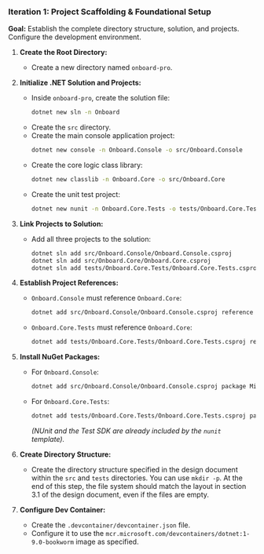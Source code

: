 ### **Iteration 1: Project Scaffolding & Foundational Setup**

**Goal:** Establish the complete directory structure, solution, and projects. Configure the development environment.

1.  **Create the Root Directory:**
    *   Create a new directory named `onboard-pro`.

2.  **Initialize .NET Solution and Projects:**
    *   Inside `onboard-pro`, create the solution file:
        ```bash
        dotnet new sln -n Onboard
        ```
    *   Create the `src` directory.
    *   Create the main console application project:
        ```bash
        dotnet new console -n Onboard.Console -o src/Onboard.Console
        ```
    *   Create the core logic class library:
        ```bash
        dotnet new classlib -n Onboard.Core -o src/Onboard.Core
        ```
    *   Create the unit test project:
        ```bash
        dotnet new nunit -n Onboard.Core.Tests -o tests/Onboard.Core.Tests
        ```

3.  **Link Projects to Solution:**
    *   Add all three projects to the solution:
        ```bash
        dotnet sln add src/Onboard.Console/Onboard.Console.csproj
        dotnet sln add src/Onboard.Core/Onboard.Core.csproj
        dotnet sln add tests/Onboard.Core.Tests/Onboard.Core.Tests.csproj
        ```

4.  **Establish Project References:**
    *   `Onboard.Console` must reference `Onboard.Core`:
        ```bash
        dotnet add src/Onboard.Console/Onboard.Console.csproj reference src/Onboard.Core/Onboard.Core.csproj
        ```
    *   `Onboard.Core.Tests` must reference `Onboard.Core`:
        ```bash
        dotnet add tests/Onboard.Core.Tests/Onboard.Core.Tests.csproj reference src/Onboard.Core/Onboard.Core.csproj
        ```

5.  **Install NuGet Packages:**
    *   For `Onboard.Console`:
        ```bash
        dotnet add src/Onboard.Console/Onboard.Console.csproj package Microsoft.Extensions.Hosting
        ```
    *   For `Onboard.Core.Tests`:
        ```bash
        dotnet add tests/Onboard.Core.Tests/Onboard.Core.Tests.csproj package Moq
        ```
        *(NUnit and the Test SDK are already included by the `nunit` template).*

6.  **Create Directory Structure:**
    *   Create the directory structure specified in the design document within the `src` and `tests` directories. You can use `mkdir -p`. At the end of this step, the file system should match the layout in section 3.1 of the design document, even if the files are empty.

7.  **Configure Dev Container:**
    *   Create the `.devcontainer/devcontainer.json` file.
    *   Configure it to use the `mcr.microsoft.com/devcontainers/dotnet:1-9.0-bookworm` image as specified.
